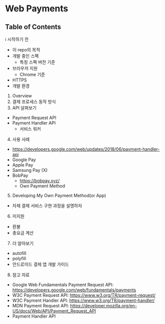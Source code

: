 # Web Payments


## Table of Contents

ℹ️ 시작하기 전
  - 이 repo의 목적
  - 개발 중인 스펙
    - 특정 스펙 버전 기준
  - 브라우저 지원
    - Chrome 기준
  - HTTPS
  - 개발 환경
1. Overview
2. 결제 프로세스 동작 방식
3. API 살펴보기
  - Payment Request API
  - Payment Handler API
    - 서비스 워커
4. 사용 사례
  - https://developers.google.com/web/updates/2018/06/payment-handler-api
  - Google Pay
  - Apple Pay
  - Samsung Pay (X)
  - BobPay
    - https://bobpay.xyz/
    - Own Payment Method
5. Developing My Own Payment Method(or App) 
  - 자체 결제 서비스 구현 과정을 설명하자
6. 미지원
  - 환불
  - 총요금 계산
7. 더 알아보기
  - autofill
  - polyfill
  - 안드로이드 결제 앱 개발 가이드
8. 참고 자료
  - Google Web Fundamentals Payment Request API: https://developers.google.com/web/fundamentals/payments
  - W3C Payment Request API: https://www.w3.org/TR/payment-request/
  - W3C Payment Handler API: https://www.w3.org/TR/payment-handler/
  - MDN Payment Request API: https://developer.mozilla.org/en-US/docs/Web/API/Payment_Request_API
  - Payment Handler API
